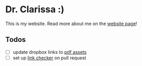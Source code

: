 # Dr. Clarissa :)

This is my website. Read more about me on the [website page](https://caforbes.github.io)!

## Todos

- [ ] update dropbox links to [pdf assets](https://jekyllrb.com/docs/static-files/)
- [ ] set up [link checker](https://www.docslikecode.com/learn/06-test-docs-as-code/) on pull request
